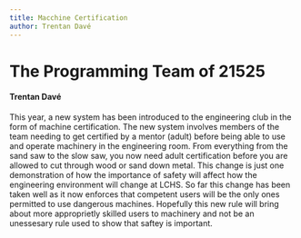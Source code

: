 ```yaml
---
title: Macchine Certification
author: Trentan Davé
---
```

# The Programming Team of 21525
#### Trentan Davé
  This year, a new system has been introduced to the engineering club in the form of machine certification. The new system involves members of the team needing to get certified by a mentor (adult) before being able to use and operate machinery in the engineering room. From everything from the sand saw to the slow saw, you now need adult certification before you are allowed to cut through wood or sand down metal. This change is just one demonstration of how the importance of safety will affect how the engineering environment will change at LCHS. So far this change has been taken well as it now enforces that competent users will be the only ones permitted to use dangerous machines. Hopefully this new rule will bring about more approprietly skilled users to machinery and not be an unessesary rule used to show that saftey is important.
